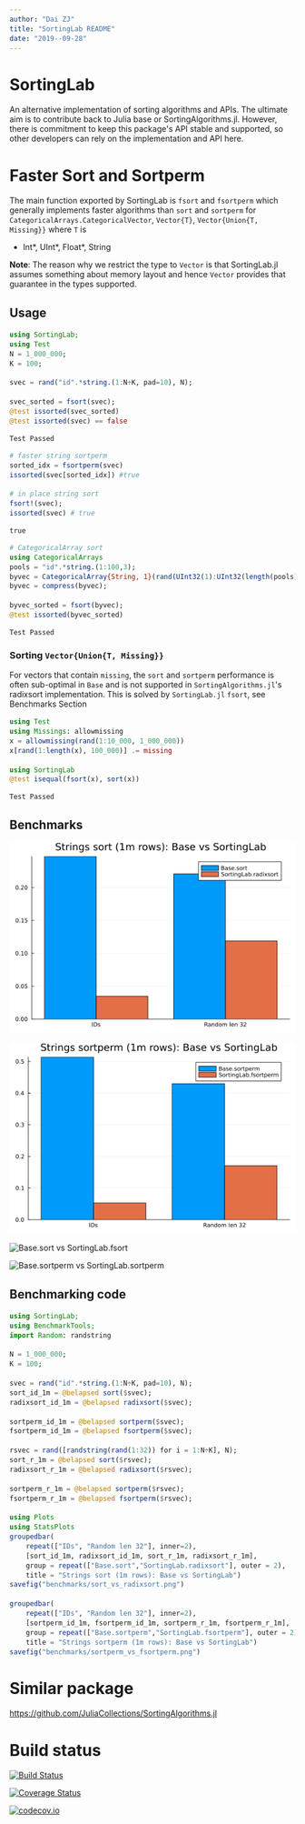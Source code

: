 ```yaml
---
author: "Dai ZJ"
title: "SortingLab README"
date: "2019--09-28"
---
```


# SortingLab
An alternative implementation of sorting algorithms and APIs. The ultimate aim is to contribute back to Julia base or SortingAlgorithms.jl. However, there is commitment to keep this package's API stable and supported, so other developers can rely on the implementation and API here.

# Faster Sort and Sortperm

The main function exported by SortingLab is `fsort` and `fsortperm` which generally implements faster algorithms than `sort` and `sortperm` for `CategoricalArrays.CategoricalVector`, `Vector{T}`,  `Vector{Union{T, Missing}}` where `T` is

* Int*, UInt*, Float*, String

**Note**: The reason why we restrict the type to `Vector` is that SortingLab.jl assumes something about memory layout and hence `Vector` provides that guarantee in the types supported.

## Usage

```julia
using SortingLab;
using Test
N = 1_000_000;
K = 100;

svec = rand("id".*string.(1:N÷K, pad=10), N);

svec_sorted = fsort(svec);
@test issorted(svec_sorted)
@test issorted(svec) == false
```

```
Test Passed
```



```julia
# faster string sortperm
sorted_idx = fsortperm(svec)
issorted(svec[sorted_idx]) #true

# in place string sort
fsort!(svec);
issorted(svec) # true
```

```
true
```



```julia
# CategoricalArray sort
using CategoricalArrays
pools = "id".*string.(1:100,3);
byvec = CategoricalArray{String, 1}(rand(UInt32(1):UInt32(length(pools)), N), CategoricalPool(pools, false));
byvec = compress(byvec);

byvec_sorted = fsort(byvec);
@test issorted(byvec_sorted)
```

```
Test Passed
```





### Sorting `Vector{Union{T, Missing}}`

For vectors that contain `missing`, the `sort` and `sortperm` performance is often sub-optimal in `Base` and is not supported in `SortingAlgorithms.jl`'s radixsort implementation. This is solved by `SortingLab.jl` `fsort`, see Benchmarks Section

```julia
using Test
using Missings: allowmissing
x = allowmissing(rand(1:10_000, 1_000_000))
x[rand(1:length(x), 100_000)] .= missing

using SortingLab
@test isequal(fsort(x), sort(x))
```

```
Test Passed
```






## Benchmarks
![Base.sort vs SortingLab.radixsort](benchmarks/sort_vs_radixsort.png)

![Base.sort vs SortingLab.radixsort](benchmarks/sortperm_vs_fsortperm.png)

![Base.sort vs SortingLab.fsort](benchmarks/fsort_missing_100m_int.png)

![Base.sortperm vs SortingLab.sortperm](benchmarks/fsortperm_missing_100m_int.png)

## Benchmarking code
```julia
using SortingLab;
using BenchmarkTools;
import Random: randstring

N = 1_000_000;
K = 100;

svec = rand("id".*string.(1:N÷K, pad=10), N);
sort_id_1m = @belapsed sort($svec);
radixsort_id_1m = @belapsed radixsort($svec);

sortperm_id_1m = @belapsed sortperm($svec);
fsortperm_id_1m = @belapsed fsortperm($svec);

rsvec = rand([randstring(rand(1:32)) for i = 1:N÷K], N);
sort_r_1m = @belapsed sort($rsvec);
radixsort_r_1m = @belapsed radixsort($rsvec);

sortperm_r_1m = @belapsed sortperm($rsvec);
fsortperm_r_1m = @belapsed fsortperm($rsvec);

using Plots
using StatsPlots
groupedbar(
    repeat(["IDs", "Random len 32"], inner=2),
    [sort_id_1m, radixsort_id_1m, sort_r_1m, radixsort_r_1m],
    group = repeat(["Base.sort","SortingLab.radixsort"], outer = 2),
    title = "Strings sort (1m rows): Base vs SortingLab")
savefig("benchmarks/sort_vs_radixsort.png")

groupedbar(
    repeat(["IDs", "Random len 32"], inner=2),
    [sortperm_id_1m, fsortperm_id_1m, sortperm_r_1m, fsortperm_r_1m],
    group = repeat(["Base.sortperm","SortingLab.fsortperm"], outer = 2),
    title = "Strings sortperm (1m rows): Base vs SortingLab")
savefig("benchmarks/sortperm_vs_fsortperm.png")
```



# Similar package

https://github.com/JuliaCollections/SortingAlgorithms.jl

# Build status
[![Build Status](https://travis-ci.org/xiaodaigh/SortingLab.jl.svg?branch=master)](https://travis-ci.org/xiaodaigh/SortingLab.jl)

[![Coverage Status](https://coveralls.io/repos/xiaodaigh/SortingLab.jl/badge.svg?branch=master&service=github)](https://coveralls.io/github/xiaodaigh/SortingLab.jl?branch=master)

[![codecov.io](http://codecov.io/github/xiaodaigh/SortingLab.jl/coverage.svg?branch=master)](http://codecov.io/github/xiaodaigh/SortingLab.jl?branch=master)
